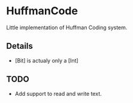 # HuffmanCode

Little implementation of Huffman Coding system.

## Details

* [Bit] is actualy only a [Int]

## TODO

* Add support to read and write text.
